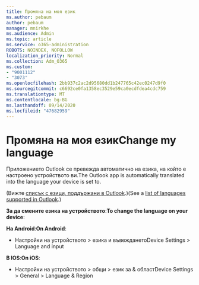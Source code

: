 ```yaml
---
title: Промяна на моя език
ms.author: pebaum
author: pebaum
manager: mnirkhe
ms.audience: Admin
ms.topic: article
ms.service: o365-administration
ROBOTS: NOINDEX, NOFOLLOW
localization_priority: Normal
ms.collection: Adm_O365
ms.custom:
- "9001112"
- "3073"
ms.openlocfilehash: 2bb937c2ac2d95680dd1b247765c42ec0247d9f0
ms.sourcegitcommit: c6692ce0fa1358ec3529e59ca0ecdfdea4cdc759
ms.translationtype: MT
ms.contentlocale: bg-BG
ms.lasthandoff: 09/14/2020
ms.locfileid: "47682959"
---
```

# <a name="change-my-language"></a><span data-ttu-id="867ac-102">Промяна на моя език</span><span class="sxs-lookup"><span data-stu-id="867ac-102">Change my language</span></span>

<span data-ttu-id="867ac-103">Приложението Outlook се превежда автоматично на езика, на който е настроено устройството ви.</span><span class="sxs-lookup"><span data-stu-id="867ac-103">The Outlook app is automatically translated into the language your device is set to.</span></span> 

<span data-ttu-id="867ac-104">(Вижте [списък с езици, поддържани в Outlook](https://acompli.helpshift.com/a/outlook/?s=general-questions&f=in-which-languages-is-your-app-translated).)</span><span class="sxs-lookup"><span data-stu-id="867ac-104">(See a [list of languages supported in Outlook](https://acompli.helpshift.com/a/outlook/?s=general-questions&f=in-which-languages-is-your-app-translated).)</span></span> 

<span data-ttu-id="867ac-105">**За да смените езика на устройството**:</span><span class="sxs-lookup"><span data-stu-id="867ac-105">**To change the language on your device**:</span></span> 

<span data-ttu-id="867ac-106">**На Android**:</span><span class="sxs-lookup"><span data-stu-id="867ac-106">**On Android**:</span></span> 

- <span data-ttu-id="867ac-107">Настройки на устройството > езика и въвеждането</span><span class="sxs-lookup"><span data-stu-id="867ac-107">Device Settings > Language and input</span></span> 

<span data-ttu-id="867ac-108">**В IOS**:</span><span class="sxs-lookup"><span data-stu-id="867ac-108">**On iOS**:</span></span> 

- <span data-ttu-id="867ac-109">Настройки на устройството > общи > език за & област</span><span class="sxs-lookup"><span data-stu-id="867ac-109">Device Settings > General > Language & Region</span></span> 
